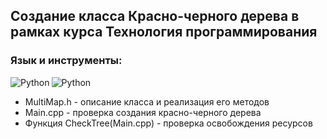 ## Создание класса Красно-черного дерева в рамках курса Технология программирования
### Язык и инструменты:
[<img align="left" alt="Python" src="https://img.icons8.com/ios-filled/50/000000/c-plus-plus-logo.png" />](https://www.python.org/)
[<img align="left" alt="Python" src="https://img.icons8.com/ios-filled/50/000000/qt.png" />](https://doc.qt.io/qt-6/qthelp-framework.html) <br/>



- MultiMap.h - описание класса и реализация его методов
- Main.cpp - проверка создания красно-черного дерева
- Функция CheckTree(Main.cpp) - проверка освобождения ресурсов

